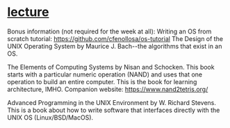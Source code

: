 # [lecture](https://youtu.be/6b35SbJbJNc)

Bonus information (not required for the week at all):
Writing an OS from scratch tutorial: https://github.com/cfenollosa/os-tutorial
The Design of the UNIX Operating System by Maurice J. Bach--the algorithms that exist in an OS.

The Elements of Computing Systems by Nisan and Schocken. This book starts with a particular numeric operation (NAND) and uses that one operation to build an entire computer. This is the book for learning architecture, IMHO.  Companion website: https://www.nand2tetris.org/

Advanced Programming in the UNIX Environment by W. Richard Stevens. This is a book about how to write software that interfaces directly with the UNIX OS (Linux/BSD/MacOS).
